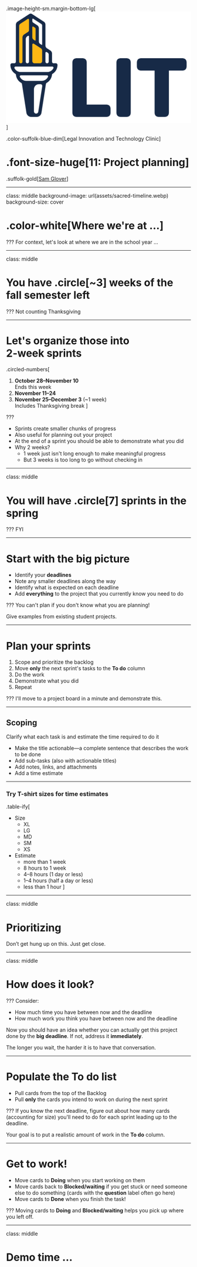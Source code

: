 .image-height-sm.margin-bottom-lg[![LIT Lab logo](../../assets/lit-lab-logos/lit-lab-logo-small.svg)]

.color-suffolk-blue-dim[Legal Innovation and Technology Clinic]

# .font-size-huge[11: Project planning]

.suffolk-gold[[Sam Glover](https://samglover.net)]

---
class: middle
background-image: url(assets/sacred-timeline.webp)
background-size: cover

<i class="bi bi-hourglass-split circled font-size-xxl"></i>

# .color-white[Where we're at …]

???
For context, let's look at where we are in the school year …

---
class: middle

# You have .circle[~3] weeks of the fall semester left

???
Not counting Thanksgiving

---

<i class="bi bi-skip-forward-circle circled font-size-xxl"></i>

# Let's organize those into<br>2-week sprints

.circled-numbers[
1. **October 28–November 10**<br>Ends this week
2. **November 11–24**
3. **November 25–December 3** (~1 week)<br>Includes Thanksgiving break
]

???
* Sprints create smaller chunks of progress
* Also useful for planning out your project
* At the end of a sprint you should be able to demonstrate what you did
* Why 2 weeks?
  * 1 week just isn't long enough to make meaningful progress
  * But 3 weeks is too long to go without checking in

---
class: middle

# You will have .circle[7] sprints in the spring

???
FYI

---
<i class="bi bi-image circled font-size-xxl"></i>

# Start with the big picture

* Identify your **deadlines**
* Note any smaller deadlines along the way
* Identify what is expected on each deadline
* Add **everything** to the project that you currently know you need to do

???
You can't plan if you don't know what you are planning!

Give examples from existing student projects.

---

<i class="bi bi-person-wheelchair circled font-size-xxl"></i>

# Plan your sprints

1. Scope and prioritize the backlog
2. Move **only** the next sprint's tasks to the **To do** column
3. Do the work
4. Demonstrate what you did
5. Repeat

???
I'll move to a project board in a minute and demonstrate this.

---

<i class="bi bi-kanban-fill circled font-size-xxl"></i>

## Scoping

Clarify what each task is and estimate the time required to do it

* Make the title actionable—a complete sentence that describes the work to be done
* Add sub-tasks (also with actionable titles)
* Add notes, links, and attachments
* Add a time estimate

---

<i class="bi bi-bar-chart-fill circled font-size-xxl"></i>

### Try T-shirt sizes for time estimates

.table-ify[
* Size
  * XL
  * LG
  * MD
  * SM
  * XS
* Estimate
  * more than 1 week
  * 8 hours to 1 week
  * 4–8 hours (1 day or less)
  * 1–4 hours (half a day or less)
  * less than 1 hour
]

---
class: middle

<i class="bi bi-sort-down circled font-size-xxl"></i>

# Prioritizing

Don’t get hung up on this. Just get close.

---
class: middle

<i class="bi bi-image circled font-size-xxl"></i>

# How does it look?

???
Consider:

* How much time you have between now and the deadline
* How much work you think you have between now and the deadline

Now you should have an idea whether you can actually get this project done by the **big deadline**. If not, address it **immediately**.

The longer you wait, the harder it is to have that conversation.

---

<i class="bi bi-card-heading circled font-size-xxl"></i>

# Populate the To do list

* Pull cards from the top of the Backlog
* Pull **only** the cards you intend to work on during the next sprint

???
If you know the next deadline, figure out about how many cards (accounting for size) you'll need to do for each sprint leading up to the deadline.

Your goal is to put a realistic amount of work in the **To do** column.

---

<i class="bi bi-kanban-fill circled font-size-xxl"></i>

# Get to work!

* Move cards to **Doing** when you start working on them
* Move cards back to **Blocked/waiting** if you get stuck or need someone else to do something (cards with the **question** label often go here)
* Move cards to **Done** when you finish the task!

???
Moving cards to **Doing** and **Blocked/waiting** helps you pick up where you left off.

---
class: middle

<i class="bi bi-box-arrow-up-right circled font-size-xxl"></i>

# Demo time …